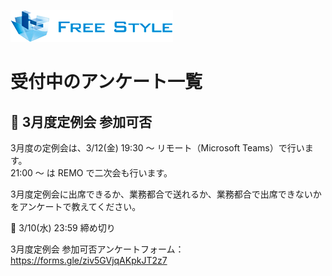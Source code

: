 ![](./logo.png)

# 受付中のアンケート一覧

## 🔶 3月度定例会 参加可否

3月度の定例会は、3/12(金) 19:30 ～ リモート（Microsoft Teams）で行います。  
21:00 ～ は REMO で二次会も行います。

3月度定例会に出席できるか、業務都合で送れるか、業務都合で出席できないかをアンケートで教えてください。  

📅 3/10(水) 23:59 締め切り  

3月度定例会 参加可否アンケートフォーム：  
https://forms.gle/ziv5GVjqAKpkJT2z7  
